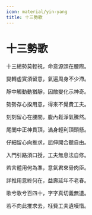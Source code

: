 ```yaml
---
icon: material/yin-yang
title: 十三勢歌
---
```


# 十三勢歌 

十三總勢莫輕視，命意源頭在腰際。 

變轉虛實須留意，氣遍周身不少滯。 

靜中觸動動猶靜，因敵變化示神奇。 

勢勢存心揆用意，得來不覺費工夫。 

刻刻留心在腰間，腹內鬆淨氣騰然。 

尾閭中正神貫頂，滿身輕利頂頭懸。 

仔細留心向推求，屈伸開合聽自由。 

入門引路須口授，工夫無息法自修。 

若言體用何為準，意氣君來骨肉臣。 

詳推用意終何在，益壽延年不老春。 

歌兮歌兮百四十，字字真切義無遺。 

若不向此推求去，枉費工夫遺嘆惜。


